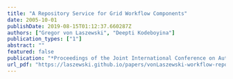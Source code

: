 ```yaml
---
title: "A Repository Service for Grid Workflow Components"
date: 2005-10-01
publishDate: 2019-08-15T01:12:37.660287Z
authors: ["Gregor von Laszewski", "Deepti Kodeboyina"]
publication_types: ["1"]
abstract: ""
featured: false
publication: "*Proceedings of the Joint International Conference on Autonomic and Autonomous Systems and International Conference on Networking and Services*"
url_pdf: "https://laszewski.github.io/papers/vonLaszewski-workflow-repository.pdf"
---
```


